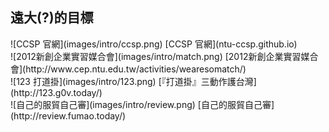 遠大(?)的目標
-----------

<div class="row">
  <div class="span3">
    ![CCSP 官網](images/intro/ccsp.png)
    [CCSP 官網](ntu-ccsp.github.io)
  </div>
  <div class="span3">
    ![2012新創企業實習媒合會](images/intro/match.png)
    [2012新創企業實習媒合會](http://www.cep.ntu.edu.tw/activities/wearesomatch/)
  </div>
</div>
<div class="row">
  <div class="span3">
    ![123 打道掛](images/intro/123.png)
    [『打道掛』三動作護台灣](http://123.g0v.today/)
  </div>
  <div class="span3">
    ![自己的服貿自己審](images/intro/review.png)
    [自己的服貿自己審](http://review.fumao.today/)
  </div>
</div>